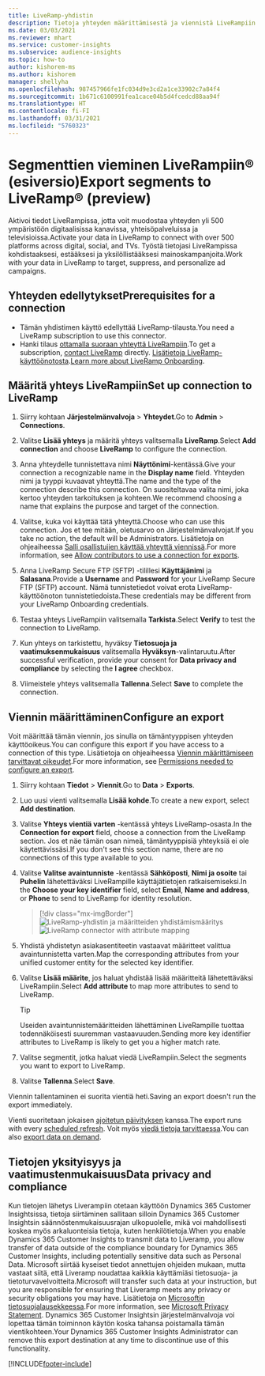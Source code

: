 ```yaml
---
title: LiveRamp-yhdistin
description: Tietoja yhteyden määrittämisestä ja viennistä LiveRampiin.
ms.date: 03/03/2021
ms.reviewer: mhart
ms.service: customer-insights
ms.subservice: audience-insights
ms.topic: how-to
author: kishorem-ms
ms.author: kishorem
manager: shellyha
ms.openlocfilehash: 987457966fe1fc034d9e3cd2a1ce33902c7a84f4
ms.sourcegitcommit: 1b671c6100991fea1cace04b5d4fcedcd88aa94f
ms.translationtype: HT
ms.contentlocale: fi-FI
ms.lasthandoff: 03/31/2021
ms.locfileid: "5760323"
---
```

# <a name="export-segments-to-liverampreg-preview"></a><span data-ttu-id="d6ed2-103">Segmenttien vieminen LiveRampiin&reg; (esiversio)</span><span class="sxs-lookup"><span data-stu-id="d6ed2-103">Export segments to LiveRamp&reg; (preview)</span></span>

<span data-ttu-id="d6ed2-104">Aktivoi tiedot LiveRampissa, jotta voit muodostaa yhteyden yli 500 ympäristöön digitaalisissa kanavissa, yhteisöpalveluissa ja televisioissa.</span><span class="sxs-lookup"><span data-stu-id="d6ed2-104">Activate your data in LiveRamp to connect with over 500 platforms across digital, social, and TVs.</span></span> <span data-ttu-id="d6ed2-105">Työstä tietojasi LiveRampissa kohdistaaksesi, estääksesi ja yksilöllistääksesi mainoskampanjoita.</span><span class="sxs-lookup"><span data-stu-id="d6ed2-105">Work with your data in LiveRamp to target, suppress, and personalize ad campaigns.</span></span>

## <a name="prerequisites-for-a-connection"></a><span data-ttu-id="d6ed2-106">Yhteyden edellytykset</span><span class="sxs-lookup"><span data-stu-id="d6ed2-106">Prerequisites for a connection</span></span>

- <span data-ttu-id="d6ed2-107">Tämän yhdistimen käyttö edellyttää LiveRamp-tilausta.</span><span class="sxs-lookup"><span data-stu-id="d6ed2-107">You need a LiveRamp subscription to use this connector.</span></span>
- <span data-ttu-id="d6ed2-108">Hanki tilaus [ottamalla suoraan yhteyttä LiveRampiin](https://liveramp.com/contact/).</span><span class="sxs-lookup"><span data-stu-id="d6ed2-108">To get a subscription, [contact LiveRamp](https://liveramp.com/contact/) directly.</span></span> <span data-ttu-id="d6ed2-109">[Lisätietoja LiveRamp-käyttöönotosta](https://liveramp.com/our-platform/data-onboarding/).</span><span class="sxs-lookup"><span data-stu-id="d6ed2-109">[Learn more about LiveRamp Onboarding](https://liveramp.com/our-platform/data-onboarding/).</span></span>

## <a name="set-up-connection-to-liveramp"></a><span data-ttu-id="d6ed2-110">Määritä yhteys LiveRampiin</span><span class="sxs-lookup"><span data-stu-id="d6ed2-110">Set up connection to LiveRamp</span></span>

1. <span data-ttu-id="d6ed2-111">Siirry kohtaan **Järjestelmänvalvoja** > **Yhteydet**.</span><span class="sxs-lookup"><span data-stu-id="d6ed2-111">Go to **Admin** > **Connections**.</span></span>

1. <span data-ttu-id="d6ed2-112">Valitse **Lisää yhteys** ja määritä yhteys valitsemalla **LiveRamp**.</span><span class="sxs-lookup"><span data-stu-id="d6ed2-112">Select **Add connection** and choose **LiveRamp** to configure the connection.</span></span>

1. <span data-ttu-id="d6ed2-113">Anna yhteydelle tunnistettava nimi **Näyttönimi**-kentässä.</span><span class="sxs-lookup"><span data-stu-id="d6ed2-113">Give your connection a recognizable name in the **Display name** field.</span></span> <span data-ttu-id="d6ed2-114">Yhteyden nimi ja tyyppi kuvaavat yhteyttä.</span><span class="sxs-lookup"><span data-stu-id="d6ed2-114">The name and the type of the connection describe this connection.</span></span> <span data-ttu-id="d6ed2-115">On suositeltavaa valita nimi, joka kertoo yhteyden tarkoituksen ja kohteen.</span><span class="sxs-lookup"><span data-stu-id="d6ed2-115">We recommend choosing a name that explains the purpose and target of the connection.</span></span>

1. <span data-ttu-id="d6ed2-116">Valitse, kuka voi käyttää tätä yhteyttä.</span><span class="sxs-lookup"><span data-stu-id="d6ed2-116">Choose who can use this connection.</span></span> <span data-ttu-id="d6ed2-117">Jos et tee mitään, oletusarvo on Järjestelmänvalvojat.</span><span class="sxs-lookup"><span data-stu-id="d6ed2-117">If you take no action, the default will be Administrators.</span></span> <span data-ttu-id="d6ed2-118">Lisätietoja on ohjeaiheessa [Salli osallistujien käyttää yhteyttä viennissä](connections.md#allow-contributors-to-use-a-connection-for-exports).</span><span class="sxs-lookup"><span data-stu-id="d6ed2-118">For more information, see [Allow contributors to use a connection for exports](connections.md#allow-contributors-to-use-a-connection-for-exports).</span></span>

1. <span data-ttu-id="d6ed2-119">Anna LiveRamp Secure FTP (SFTP) -tilillesi **Käyttäjänimi** ja **Salasana**.</span><span class="sxs-lookup"><span data-stu-id="d6ed2-119">Provide a **Username** and **Password** for your LiveRamp Secure FTP (SFTP) account.</span></span>
<span data-ttu-id="d6ed2-120">Nämä tunnistetiedot voivat erota LiveRamp-käyttöönoton tunnistetiedoista.</span><span class="sxs-lookup"><span data-stu-id="d6ed2-120">These credentials may be different from your LiveRamp Onboarding credentials.</span></span>

1. <span data-ttu-id="d6ed2-121">Testaa yhteys LiveRampiin valitsemalla **Tarkista**.</span><span class="sxs-lookup"><span data-stu-id="d6ed2-121">Select **Verify** to test the connection to LiveRamp.</span></span>

1. <span data-ttu-id="d6ed2-122">Kun yhteys on tarkistettu, hyväksy **Tietosuoja ja vaatimuksenmukaisuus** valitsemalla **Hyväksyn**-valintaruutu.</span><span class="sxs-lookup"><span data-stu-id="d6ed2-122">After successful verification, provide your consent for **Data privacy and compliance** by selecting the **I agree** checkbox.</span></span>

1. <span data-ttu-id="d6ed2-123">Viimeistele yhteys valitsemalla **Tallenna**.</span><span class="sxs-lookup"><span data-stu-id="d6ed2-123">Select **Save** to complete the connection.</span></span>

## <a name="configure-an-export"></a><span data-ttu-id="d6ed2-124">Viennin määrittäminen</span><span class="sxs-lookup"><span data-stu-id="d6ed2-124">Configure an export</span></span>

<span data-ttu-id="d6ed2-125">Voit määrittää tämän viennin, jos sinulla on tämäntyyppisen yhteyden käyttöoikeus.</span><span class="sxs-lookup"><span data-stu-id="d6ed2-125">You can configure this export if you have access to a connection of this type.</span></span> <span data-ttu-id="d6ed2-126">Lisätietoja on ohjeaiheessa [Viennin määrittämiseen tarvittavat oikeudet](export-destinations.md#set-up-a-new-export).</span><span class="sxs-lookup"><span data-stu-id="d6ed2-126">For more information, see [Permissions needed to configure an export](export-destinations.md#set-up-a-new-export).</span></span>

1. <span data-ttu-id="d6ed2-127">Siirry kohtaan **Tiedot** > **Viennit**.</span><span class="sxs-lookup"><span data-stu-id="d6ed2-127">Go to **Data** > **Exports**.</span></span>

1. <span data-ttu-id="d6ed2-128">Luo uusi vienti valitsemalla **Lisää kohde**.</span><span class="sxs-lookup"><span data-stu-id="d6ed2-128">To create a new export, select **Add destination**.</span></span>

1. <span data-ttu-id="d6ed2-129">Valitse **Yhteys vientiä varten** -kentässä yhteys LiveRamp-osasta.</span><span class="sxs-lookup"><span data-stu-id="d6ed2-129">In the **Connection for export** field, choose a connection from the LiveRamp section.</span></span> <span data-ttu-id="d6ed2-130">Jos et näe tämän osan nimeä, tämäntyyppisiä yhteyksiä ei ole käytettävissäsi.</span><span class="sxs-lookup"><span data-stu-id="d6ed2-130">If you don't see this section name, there are no connections of this type available to you.</span></span>

1. <span data-ttu-id="d6ed2-131">Valitse **Valitse avaintunniste** -kentässä **Sähköposti**, **Nimi ja osoite** tai **Puhelin** lähetettäväksi LiveRampille käyttäjätietojen ratkaisemiseksi.</span><span class="sxs-lookup"><span data-stu-id="d6ed2-131">In the **Choose your key identifier** field, select **Email**,  **Name and address**, or **Phone** to send to LiveRamp for identity resolution.</span></span>
   > [!div class="mx-imgBorder"]
   > <span data-ttu-id="d6ed2-132">![LiveRamp-yhdistin ja määritteiden yhdistämismääritys](media/export-liveramp-segments.png "LiveRamp-yhdistin ja määritteiden yhdistämismääritys")</span><span class="sxs-lookup"><span data-stu-id="d6ed2-132">![LiveRamp connector with attribute mapping](media/export-liveramp-segments.png "LiveRamp connector with attribute mapping")</span></span>

1. <span data-ttu-id="d6ed2-133">Yhdistä yhdistetyn asiakasentiteetin vastaavat määritteet valittua avaintunnistetta varten.</span><span class="sxs-lookup"><span data-stu-id="d6ed2-133">Map the corresponding attributes from your unified customer entity for the selected key identifier.</span></span>

1. <span data-ttu-id="d6ed2-134">Valitse **Lisää määrite**, jos haluat yhdistää lisää määritteitä lähetettäväksi LiveRampiin.</span><span class="sxs-lookup"><span data-stu-id="d6ed2-134">Select **Add attribute** to map more attributes to send to LiveRamp.</span></span>

   > [!TIP]
   > <span data-ttu-id="d6ed2-135">Useiden avaintunnistemääritteiden lähettäminen LiveRampille tuottaa todennäköisesti suuremman vastaavuuden.</span><span class="sxs-lookup"><span data-stu-id="d6ed2-135">Sending more key identifier attributes to LiveRamp is likely to get you a higher match rate.</span></span>

1. <span data-ttu-id="d6ed2-136">Valitse segmentit, jotka haluat viedä LiveRampiin.</span><span class="sxs-lookup"><span data-stu-id="d6ed2-136">Select the segments you want to export to LiveRamp.</span></span>

1. <span data-ttu-id="d6ed2-137">Valitse **Tallenna**.</span><span class="sxs-lookup"><span data-stu-id="d6ed2-137">Select **Save**.</span></span>

<span data-ttu-id="d6ed2-138">Viennin tallentaminen ei suorita vientiä heti.</span><span class="sxs-lookup"><span data-stu-id="d6ed2-138">Saving an export doesn't run the export immediately.</span></span>

<span data-ttu-id="d6ed2-139">Vienti suoritetaan jokaisen [ajoitetun päivityksen](system.md#schedule-tab) kanssa.</span><span class="sxs-lookup"><span data-stu-id="d6ed2-139">The export runs with every [scheduled refresh](system.md#schedule-tab).</span></span> <span data-ttu-id="d6ed2-140">Voit myös [viedä tietoja tarvittaessa](export-destinations.md#run-exports-on-demand).</span><span class="sxs-lookup"><span data-stu-id="d6ed2-140">You can also [export data on demand](export-destinations.md#run-exports-on-demand).</span></span> 


## <a name="data-privacy-and-compliance"></a><span data-ttu-id="d6ed2-141">Tietojen yksityisyys ja vaatimustenmukaisuus</span><span class="sxs-lookup"><span data-stu-id="d6ed2-141">Data privacy and compliance</span></span>

<span data-ttu-id="d6ed2-142">Kun tietojen lähetys Liverampiin otetaan käyttöön Dynamics 365 Customer Insightsissa, tietoja siirtäminen sallitaan silloin Dynamics 365 Customer Insightsin säännöstenmukaisuusrajan ulkopuolelle, mikä voi mahdollisesti koskea myös arkaluonteisia tietoja, kuten henkilötietoja.</span><span class="sxs-lookup"><span data-stu-id="d6ed2-142">When you enable Dynamics 365 Customer Insights to transmit data to Liveramp, you allow transfer of data outside of the compliance boundary for Dynamics 365 Customer Insights, including potentially sensitive data such as Personal Data.</span></span> <span data-ttu-id="d6ed2-143">Microsoft siirtää kyseiset tiedot annettujen ohjeiden mukaan, mutta vastaat siitä, että Liveramp noudattaa kaikkia käyttämiäsi tietosuoja- ja tietoturvavelvoitteita.</span><span class="sxs-lookup"><span data-stu-id="d6ed2-143">Microsoft will transfer such data at your instruction, but you are responsible for ensuring that Liveramp meets any privacy or security obligations you may have.</span></span> <span data-ttu-id="d6ed2-144">Lisätietoja on [Microsoftin tietosuojalausekkeessa](https://go.microsoft.com/fwlink/?linkid=396732).</span><span class="sxs-lookup"><span data-stu-id="d6ed2-144">For more information, see [Microsoft Privacy Statement](https://go.microsoft.com/fwlink/?linkid=396732).</span></span>
<span data-ttu-id="d6ed2-145">Dynamics 365 Customer Insightsin järjestelmänvalvoja voi lopettaa tämän toiminnon käytön koska tahansa poistamalla tämän vientikohteen.</span><span class="sxs-lookup"><span data-stu-id="d6ed2-145">Your Dynamics 365 Customer Insights Administrator can remove this export destination at any time to discontinue use of this functionality.</span></span>

[!INCLUDE[footer-include](../includes/footer-banner.md)]
